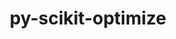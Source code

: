 ---
title: "py-scikit-optimize"
layout: cache
categories: [package, develop]
meta: {"versions": ["0.9.0"], "compilers": ["gcc@=11.4.0", "gcc@=9.4.0", "oneapi@=2023.2.0", "oneapi@=2024.0.0"], "oss": ["ubuntu20.04", "ubuntu22.04"], "platforms": ["linux"], "targets": ["aarch64", "neoverse_v1", "neoverse_v2", "ppc64le", "x86_64_v3"], "stacks": ["e4s", "e4s-aarch64", "e4s-neoverse-v2", "e4s-neoverse_v1", "e4s-oneapi", "e4s-power", "root"], "num_specs": 24, "num_specs_by_stack": {"e4s-neoverse_v1": 4, "root": 24, "e4s-power": 5, "e4s": 4, "e4s-oneapi": 5, "e4s-aarch64": 3, "e4s-neoverse-v2": 3}}
spec_details: [{"hash": "ntcrbjoxxhpc3hcy4miakojwizudy5q3", "compiler": "gcc@=11.4.0", "versions": ["0.9.0"], "os": "ubuntu20.04", "platform": "linux", "target": "neoverse_v1", "variants": ["build_system=python_pip", "patches=21f43c9", "+plots"], "stacks": ["e4s-neoverse_v1", "root"], "size": "-", "tarball": "https://binaries.spack.io/develop/build_cache/linux-ubuntu20.04-neoverse_v1/gcc-11.4.0/py-scikit-optimize-0.9.0/linux-ubuntu20.04-neoverse_v1-gcc-11.4.0-py-scikit-optimize-0.9.0-ntcrbjoxxhpc3hcy4miakojwizudy5q3.spack"}, {"hash": "paioregys3s2nhvgkwebry52zwwo7zy5", "compiler": "gcc@=11.4.0", "versions": ["0.9.0"], "os": "ubuntu20.04", "platform": "linux", "target": "neoverse_v1", "variants": ["build_system=python_pip", "patches=21f43c9", "+plots"], "stacks": ["e4s-neoverse_v1", "root"], "size": "-", "tarball": "https://binaries.spack.io/develop/build_cache/linux-ubuntu20.04-neoverse_v1/gcc-11.4.0/py-scikit-optimize-0.9.0/linux-ubuntu20.04-neoverse_v1-gcc-11.4.0-py-scikit-optimize-0.9.0-paioregys3s2nhvgkwebry52zwwo7zy5.spack"}, {"hash": "6xso35nqn74u6yfcj7f3qgwghek5z5k7", "compiler": "gcc@=11.4.0", "versions": ["0.9.0"], "os": "ubuntu20.04", "platform": "linux", "target": "neoverse_v1", "variants": ["build_system=python_pip", "patches=21f43c9", "+plots"], "stacks": ["e4s-neoverse_v1", "root"], "size": "-", "tarball": "https://binaries.spack.io/develop/build_cache/linux-ubuntu20.04-neoverse_v1/gcc-11.4.0/py-scikit-optimize-0.9.0/linux-ubuntu20.04-neoverse_v1-gcc-11.4.0-py-scikit-optimize-0.9.0-6xso35nqn74u6yfcj7f3qgwghek5z5k7.spack"}, {"hash": "ttmpz2c5uvsljy3yyveo2mn7hhcksfvh", "compiler": "gcc@=11.4.0", "versions": ["0.9.0"], "os": "ubuntu20.04", "platform": "linux", "target": "neoverse_v1", "variants": ["build_system=python_pip", "patches=21f43c9", "+plots"], "stacks": ["e4s-neoverse_v1", "root"], "size": "-", "tarball": "https://binaries.spack.io/develop/build_cache/linux-ubuntu20.04-neoverse_v1/gcc-11.4.0/py-scikit-optimize-0.9.0/linux-ubuntu20.04-neoverse_v1-gcc-11.4.0-py-scikit-optimize-0.9.0-ttmpz2c5uvsljy3yyveo2mn7hhcksfvh.spack"}, {"hash": "5ftqdrnc3gkiujdsbdoj4frh222uccc3", "compiler": "gcc@=9.4.0", "versions": ["0.9.0"], "os": "ubuntu20.04", "platform": "linux", "target": "ppc64le", "variants": ["build_system=python_pip", "patches=21f43c9", "+plots"], "stacks": ["e4s-power", "root"], "size": "-", "tarball": "https://binaries.spack.io/develop/build_cache/linux-ubuntu20.04-ppc64le/gcc-9.4.0/py-scikit-optimize-0.9.0/linux-ubuntu20.04-ppc64le-gcc-9.4.0-py-scikit-optimize-0.9.0-5ftqdrnc3gkiujdsbdoj4frh222uccc3.spack"}, {"hash": "3e4sywyofk7xzpgvaxgduozgl2wniybu", "compiler": "gcc@=9.4.0", "versions": ["0.9.0"], "os": "ubuntu20.04", "platform": "linux", "target": "ppc64le", "variants": ["build_system=python_pip", "patches=21f43c9", "+plots"], "stacks": ["e4s-power", "root"], "size": "-", "tarball": "https://binaries.spack.io/develop/build_cache/linux-ubuntu20.04-ppc64le/gcc-9.4.0/py-scikit-optimize-0.9.0/linux-ubuntu20.04-ppc64le-gcc-9.4.0-py-scikit-optimize-0.9.0-3e4sywyofk7xzpgvaxgduozgl2wniybu.spack"}, {"hash": "umv2xi3zsa5uw43hxn7ikd2wvss6ghjd", "compiler": "gcc@=9.4.0", "versions": ["0.9.0"], "os": "ubuntu20.04", "platform": "linux", "target": "ppc64le", "variants": ["build_system=python_pip", "patches=21f43c9", "+plots"], "stacks": ["e4s-power", "root"], "size": "-", "tarball": "https://binaries.spack.io/develop/build_cache/linux-ubuntu20.04-ppc64le/gcc-9.4.0/py-scikit-optimize-0.9.0/linux-ubuntu20.04-ppc64le-gcc-9.4.0-py-scikit-optimize-0.9.0-umv2xi3zsa5uw43hxn7ikd2wvss6ghjd.spack"}, {"hash": "46qna5zlab6ro23r57rgvjufumcreqfu", "compiler": "gcc@=9.4.0", "versions": ["0.9.0"], "os": "ubuntu20.04", "platform": "linux", "target": "ppc64le", "variants": ["build_system=python_pip", "patches=21f43c9", "+plots"], "stacks": ["e4s-power", "root"], "size": "-", "tarball": "https://binaries.spack.io/develop/build_cache/linux-ubuntu20.04-ppc64le/gcc-9.4.0/py-scikit-optimize-0.9.0/linux-ubuntu20.04-ppc64le-gcc-9.4.0-py-scikit-optimize-0.9.0-46qna5zlab6ro23r57rgvjufumcreqfu.spack"}, {"hash": "4ifvlwznb3q4zhz4wssv7twicokgbupt", "compiler": "gcc@=9.4.0", "versions": ["0.9.0"], "os": "ubuntu20.04", "platform": "linux", "target": "ppc64le", "variants": ["build_system=python_pip", "patches=21f43c9", "+plots"], "stacks": ["e4s-power", "root"], "size": "-", "tarball": "https://binaries.spack.io/develop/build_cache/linux-ubuntu20.04-ppc64le/gcc-9.4.0/py-scikit-optimize-0.9.0/linux-ubuntu20.04-ppc64le-gcc-9.4.0-py-scikit-optimize-0.9.0-4ifvlwznb3q4zhz4wssv7twicokgbupt.spack"}, {"hash": "gjdmco3e4imi6do4l33sx3lpw4dihiwf", "compiler": "gcc@=11.4.0", "versions": ["0.9.0"], "os": "ubuntu20.04", "platform": "linux", "target": "x86_64_v3", "variants": ["build_system=python_pip", "patches=21f43c9", "+plots"], "stacks": ["e4s", "root"], "size": "-", "tarball": "https://binaries.spack.io/develop/build_cache/linux-ubuntu20.04-x86_64_v3/gcc-11.4.0/py-scikit-optimize-0.9.0/linux-ubuntu20.04-x86_64_v3-gcc-11.4.0-py-scikit-optimize-0.9.0-gjdmco3e4imi6do4l33sx3lpw4dihiwf.spack"}, {"hash": "2kecbsfhgp3fjlhrfc7hhj7nfud6o3vx", "compiler": "gcc@=11.4.0", "versions": ["0.9.0"], "os": "ubuntu20.04", "platform": "linux", "target": "x86_64_v3", "variants": ["build_system=python_pip", "patches=21f43c9", "+plots"], "stacks": ["e4s", "root"], "size": "-", "tarball": "https://binaries.spack.io/develop/build_cache/linux-ubuntu20.04-x86_64_v3/gcc-11.4.0/py-scikit-optimize-0.9.0/linux-ubuntu20.04-x86_64_v3-gcc-11.4.0-py-scikit-optimize-0.9.0-2kecbsfhgp3fjlhrfc7hhj7nfud6o3vx.spack"}, {"hash": "ataeo2y5z5hizxmb3fd2tnzha74moj7v", "compiler": "gcc@=11.4.0", "versions": ["0.9.0"], "os": "ubuntu20.04", "platform": "linux", "target": "x86_64_v3", "variants": ["build_system=python_pip", "patches=21f43c9", "+plots"], "stacks": ["e4s", "root"], "size": "-", "tarball": "https://binaries.spack.io/develop/build_cache/linux-ubuntu20.04-x86_64_v3/gcc-11.4.0/py-scikit-optimize-0.9.0/linux-ubuntu20.04-x86_64_v3-gcc-11.4.0-py-scikit-optimize-0.9.0-ataeo2y5z5hizxmb3fd2tnzha74moj7v.spack"}, {"hash": "vfs5fv6wyhihx54fb2sorukut3dxfjwc", "compiler": "gcc@=11.4.0", "versions": ["0.9.0"], "os": "ubuntu20.04", "platform": "linux", "target": "x86_64_v3", "variants": ["build_system=python_pip", "patches=21f43c9", "+plots"], "stacks": ["e4s", "root"], "size": "-", "tarball": "https://binaries.spack.io/develop/build_cache/linux-ubuntu20.04-x86_64_v3/gcc-11.4.0/py-scikit-optimize-0.9.0/linux-ubuntu20.04-x86_64_v3-gcc-11.4.0-py-scikit-optimize-0.9.0-vfs5fv6wyhihx54fb2sorukut3dxfjwc.spack"}, {"hash": "mxjgf5i3ltfgsqhi7blqmvezhhxouz6h", "compiler": "oneapi@=2023.2.0", "versions": ["0.9.0"], "os": "ubuntu20.04", "platform": "linux", "target": "x86_64_v3", "variants": ["build_system=python_pip", "patches=21f43c9", "+plots"], "stacks": ["e4s-oneapi", "root"], "size": "-", "tarball": "https://binaries.spack.io/develop/build_cache/linux-ubuntu20.04-x86_64_v3/oneapi-2023.2.0/py-scikit-optimize-0.9.0/linux-ubuntu20.04-x86_64_v3-oneapi-2023.2.0-py-scikit-optimize-0.9.0-mxjgf5i3ltfgsqhi7blqmvezhhxouz6h.spack"}, {"hash": "f5blninhg7suhbynoa4d65j4hz4bv5cv", "compiler": "oneapi@=2023.2.0", "versions": ["0.9.0"], "os": "ubuntu20.04", "platform": "linux", "target": "x86_64_v3", "variants": ["build_system=python_pip", "patches=21f43c9", "+plots"], "stacks": ["e4s-oneapi", "root"], "size": "-", "tarball": "https://binaries.spack.io/develop/build_cache/linux-ubuntu20.04-x86_64_v3/oneapi-2023.2.0/py-scikit-optimize-0.9.0/linux-ubuntu20.04-x86_64_v3-oneapi-2023.2.0-py-scikit-optimize-0.9.0-f5blninhg7suhbynoa4d65j4hz4bv5cv.spack"}, {"hash": "3nh447q26lt5e2mqppwqlg6veesmkz7c", "compiler": "gcc@=11.4.0", "versions": ["0.9.0"], "os": "ubuntu22.04", "platform": "linux", "target": "aarch64", "variants": ["build_system=python_pip", "patches=21f43c9", "+plots"], "stacks": ["e4s-aarch64", "root"], "size": "-", "tarball": "https://binaries.spack.io/develop/build_cache/linux-ubuntu22.04-aarch64/gcc-11.4.0/py-scikit-optimize-0.9.0/linux-ubuntu22.04-aarch64-gcc-11.4.0-py-scikit-optimize-0.9.0-3nh447q26lt5e2mqppwqlg6veesmkz7c.spack"}, {"hash": "xfgepc3b5dq6rqome4wvpbww5i65ldai", "compiler": "gcc@=11.4.0", "versions": ["0.9.0"], "os": "ubuntu22.04", "platform": "linux", "target": "aarch64", "variants": ["build_system=python_pip", "patches=21f43c9", "+plots"], "stacks": ["e4s-aarch64", "root"], "size": "-", "tarball": "https://binaries.spack.io/develop/build_cache/linux-ubuntu22.04-aarch64/gcc-11.4.0/py-scikit-optimize-0.9.0/linux-ubuntu22.04-aarch64-gcc-11.4.0-py-scikit-optimize-0.9.0-xfgepc3b5dq6rqome4wvpbww5i65ldai.spack"}, {"hash": "7g6nq5i34rdpxfabctpguqb5pkal4tis", "compiler": "gcc@=11.4.0", "versions": ["0.9.0"], "os": "ubuntu22.04", "platform": "linux", "target": "aarch64", "variants": ["build_system=python_pip", "patches=21f43c9", "+plots"], "stacks": ["e4s-aarch64", "root"], "size": "-", "tarball": "https://binaries.spack.io/develop/build_cache/linux-ubuntu22.04-aarch64/gcc-11.4.0/py-scikit-optimize-0.9.0/linux-ubuntu22.04-aarch64-gcc-11.4.0-py-scikit-optimize-0.9.0-7g6nq5i34rdpxfabctpguqb5pkal4tis.spack"}, {"hash": "j2u4z3ky3ad55n4ovsscenfy234dkkyb", "compiler": "gcc@=11.4.0", "versions": ["0.9.0"], "os": "ubuntu22.04", "platform": "linux", "target": "neoverse_v2", "variants": ["build_system=python_pip", "patches=21f43c9", "+plots"], "stacks": ["e4s-neoverse-v2", "root"], "size": "-", "tarball": "https://binaries.spack.io/develop/build_cache/linux-ubuntu22.04-neoverse_v2/gcc-11.4.0/py-scikit-optimize-0.9.0/linux-ubuntu22.04-neoverse_v2-gcc-11.4.0-py-scikit-optimize-0.9.0-j2u4z3ky3ad55n4ovsscenfy234dkkyb.spack"}, {"hash": "tqnyu7dhwy76nc4j5p7mw2ljcdiqoo76", "compiler": "gcc@=11.4.0", "versions": ["0.9.0"], "os": "ubuntu22.04", "platform": "linux", "target": "neoverse_v2", "variants": ["build_system=python_pip", "patches=21f43c9", "+plots"], "stacks": ["e4s-neoverse-v2", "root"], "size": "-", "tarball": "https://binaries.spack.io/develop/build_cache/linux-ubuntu22.04-neoverse_v2/gcc-11.4.0/py-scikit-optimize-0.9.0/linux-ubuntu22.04-neoverse_v2-gcc-11.4.0-py-scikit-optimize-0.9.0-tqnyu7dhwy76nc4j5p7mw2ljcdiqoo76.spack"}, {"hash": "rcueltwdiow5enyzutqpnjp2lj23kdjz", "compiler": "gcc@=11.4.0", "versions": ["0.9.0"], "os": "ubuntu22.04", "platform": "linux", "target": "neoverse_v2", "variants": ["build_system=python_pip", "patches=21f43c9", "+plots"], "stacks": ["e4s-neoverse-v2", "root"], "size": "-", "tarball": "https://binaries.spack.io/develop/build_cache/linux-ubuntu22.04-neoverse_v2/gcc-11.4.0/py-scikit-optimize-0.9.0/linux-ubuntu22.04-neoverse_v2-gcc-11.4.0-py-scikit-optimize-0.9.0-rcueltwdiow5enyzutqpnjp2lj23kdjz.spack"}, {"hash": "ampqkwfovx7glb3bf3zkwdornnkvc25d", "compiler": "oneapi@=2024.0.0", "versions": ["0.9.0"], "os": "ubuntu22.04", "platform": "linux", "target": "x86_64_v3", "variants": ["build_system=python_pip", "patches=21f43c9", "+plots"], "stacks": ["e4s-oneapi", "root"], "size": "-", "tarball": "https://binaries.spack.io/develop/build_cache/linux-ubuntu22.04-x86_64_v3/oneapi-2024.0.0/py-scikit-optimize-0.9.0/linux-ubuntu22.04-x86_64_v3-oneapi-2024.0.0-py-scikit-optimize-0.9.0-ampqkwfovx7glb3bf3zkwdornnkvc25d.spack"}, {"hash": "mfinvmi6l2cdabgxinwodvrqdxlxgj2r", "compiler": "oneapi@=2024.0.0", "versions": ["0.9.0"], "os": "ubuntu22.04", "platform": "linux", "target": "x86_64_v3", "variants": ["build_system=python_pip", "patches=21f43c9", "+plots"], "stacks": ["e4s-oneapi", "root"], "size": "-", "tarball": "https://binaries.spack.io/develop/build_cache/linux-ubuntu22.04-x86_64_v3/oneapi-2024.0.0/py-scikit-optimize-0.9.0/linux-ubuntu22.04-x86_64_v3-oneapi-2024.0.0-py-scikit-optimize-0.9.0-mfinvmi6l2cdabgxinwodvrqdxlxgj2r.spack"}, {"hash": "hli37lje4nud6z5txoqdaerxavq2sp5g", "compiler": "oneapi@=2024.0.0", "versions": ["0.9.0"], "os": "ubuntu22.04", "platform": "linux", "target": "x86_64_v3", "variants": ["build_system=python_pip", "patches=21f43c9", "+plots"], "stacks": ["e4s-oneapi", "root"], "size": "-", "tarball": "https://binaries.spack.io/develop/build_cache/linux-ubuntu22.04-x86_64_v3/oneapi-2024.0.0/py-scikit-optimize-0.9.0/linux-ubuntu22.04-x86_64_v3-oneapi-2024.0.0-py-scikit-optimize-0.9.0-hli37lje4nud6z5txoqdaerxavq2sp5g.spack"}]
---